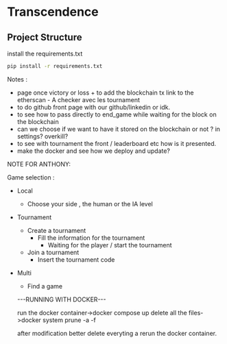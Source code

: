 # Transcendence

## Project Structure


install the requirements.txt
```sh
pip install -r requirements.txt
```
Notes :
- page once victory or loss + to add the blockchain tx link to the etherscan - A checker avec les tournament
- to do github front page with our github/linkedin or idk.
- to see how to pass directly to end_game while waiting for the block on the blockchain
- can we choose if we want to have it stored on the blockchain or not ? in settings? overkill?
- to see with tournament the front / leaderboard etc how is it presented.
- make the docker and see how we deploy and update?

NOTE FOR ANTHONY:

Game selection :

- Local
  - Choose your side , the human or the IA level
- Tournament
  - Create a tournament
    - Fill the information for the tournament
      - Waiting for the player / start the tournament
  - Join a tournament
    - Insert the tournament code
- Multi
  - Find a game


  ---RUNNING WITH DOCKER---

  run the docker container->docker compose up
  delete all the files->docker system prune -a -f

  after modification better delete everyting a rerun the docker container.
